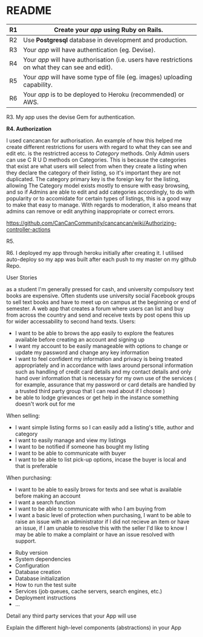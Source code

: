 # README



| R1   | Create your *app* using Ruby on **Rails**.                   |
| ---- | ------------------------------------------------------------ |
| R2   | Use **Postgresql** database in development and production.   |
| R3   | Your *app* will have authentication (eg. Devise).            |
| R4   | Your *app* will have authorisation (i.e. users have restrictions on what they can see and edit). |
| R5   | Your *app* will have some type of file (eg. images) uploading capability. |
| R6   | Your *app* is to be deployed to Heroku (recommended) or AWS. |

R3. My app uses the devise Gem for authentication. 



**R4. Authorization**

I used cancancan for authorisation. An example of how this helped me create different restrictions for users with regard to what they can see and edit etc. is the restrictred access to *Category* methods. Only Admin users can use C R U D methods on Categories. This is because the categories that exist are what users will select from when they create a listing when they declare the category of their listing, so it's important they are not duplicated. The category primary key is the foreign key for the listing, allowing  The Category model exists mostly to ensure with easy browsing, and so if Admins are able to edit and add categories accordingly, to do with popularity or to accomidate for certain types of listings, this is a good way to make that easy to manage. 
With regards to moderation, it also means that admins can remove or edit anything inappropriate or correct errors.

 https://github.com/CanCanCommunity/cancancan/wiki/Authorizing-controller-actions

R5. 

R6. I deployed my app through heroku initially after creating it. I utilised auto-deploy so my app was built after each push to my master on my github Repo. 

User Stories

as a student I'm generally pressed for cash, and university compulsory text books are expensive. Often students use university social Facebook groups to sell text books and have to meet up on campus at the beginning or end of semester. A web app that creates a forum where users can list and buy from across the country and send and receive texts by post opens this up for wider accessability to second hand texts.
Users:

- I want to be able to brows the app easily to explore the features available before creating an account and signing up
- I want my account to be easily manageable with options to change or update my password and change any key information
- I want to feel confident my information and privacy is being treated appropriately and in accordance with laws around personal information such as handling of credit card details and my contact details and only hand over information that is necessary for my own use of the services ( for example, assurance that my password or card details are handled by a trusted third party group that I can read about if I choose )
- be able to lodge grievances or get help in the instance something doesn't work out for me

When selling:

- I want simple listing forms so I can easily add a listing's title, author and category
- I want to easily manage and view my listings
- I want to be notified if someone has bought my listing
- I want to be able to communicate with buyer
- I want to be able to list pick-up options, incase the buyer is local and that is preferable

When purchasing:

- I want to be able to easily brows for texts and see what is available before making an account
- I want a search function
-  I want to be able to communicate with who I am buying from
- I want a basic level of protection when purchasing, I want to be able to raise an issue with an administrator if I did not recieve an item or have an issue, if I am unable to resolve this with the seller I'd like to know I may be able to make a complaint or have an issue resolved with support.







* Ruby version
* System dependencies
* Configuration
* Database creation
* Database initialization
* How to run the test suite
* Services (job queues, cache servers, search engines, etc.)
* Deployment instructions
* ...

Detail any third party services that your App will use





Explain the different high-level components (abstractions) in your App